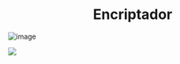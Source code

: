 <h1 align="center">Encriptador</h1>

![image](https://github.com/DianaRussi/encriptadorDeTexto/assets/54343660/40477752-9050-44da-8eca-2446be44672c)
<br>
<p align="left">
   <img src="https://img.shields.io/badge/STATUS-EN%20DESAROLLO-green">
   </p>
